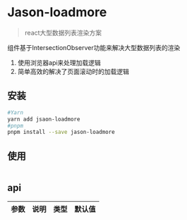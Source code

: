 # Jason-loadmore

> react大型数据列表渲染方案

组件基于IntersectionObserver功能来解决大型数据列表的渲染
1. 使用浏览器api来处理加载逻辑
2. 简单高效的解决了页面滚动时的加载逻辑

## 安装

```bash
#Yarn 
yarn add jsaon-loadmore
#pnpm 
pnpm install --save jason-loadmore
```

## 使用

```js

```

## api

| 参数 | 说明 | 类型 | 默认值 |
| ---- | ---- | ---- | ---- |
